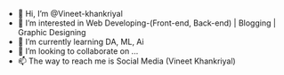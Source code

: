 - 👋 Hi, I’m @Vineet-khankriyal
- 👀 I’m interested in Web Developing-(Front-end, Back-end) | Blogging | Graphic Designing
- 🌱 I’m currently learning DA, ML, Ai
- 💞️ I’m looking to collaborate on ...
- 📫 The way to reach me is Social Media (Vineet Khankriyal)

<!---
Vineet-khankriyal/Vineet-khankriyal is a ✨ special ✨ repository because its `README.md` (this file) appears on your GitHub profile.
You can click the Preview link to take a look at your changes.
--->
